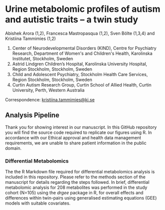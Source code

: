 # Urine metabolomic profiles of autism and autistic traits – a twin study
Abishek Arora (1,2), Francesca Mastropasqua (1,2), Sven Bölte (1,3,4) and Kristiina Tammimies (1,2)

1. Center of Neurodevelopmental Disorders (KIND), Centre for Psychiatry Research, Department of Women's and Children's Health, Karolinska Institutet, Stockholm, Sweden
2. Astrid Lindgren Children’s Hospital, Karolinska University Hospital, Region Stockholm, Stockholm, Sweden
3. Child and Adolescent Psychiatry, Stockholm Health Care Services, Region Stockholm, Stockholm, Sweden
4. Curtin Autism Research Group, Curtin School of Allied Health, Curtin University, Perth, Western Australia

Correspondence: [kristiina.tammimies@ki.se](mailto:kristiina.tammimies@ki.se)

## Analysis Pipeline

Thank you for showing interest in our manuscript. In this GitHub repository you will find the source code required to replicate our figures using R. In accordance with our Ethical approval and health data management requirements, we are unable to share patient information in the public domain.

### Differential Metabolomics

The the R Markdown file required for differential metabolomics analysis is included in this repository. Please refer to the methods section of the manuscript for details regarding the steps followed. In brief, differential metabolomic analysis for 208 metabolites was performed in the study cohort (N=105) using the *drgee* package in R, for overall effects and differences within twin-pairs using generalised estimating equations (GEE) models with suitable covariates.
